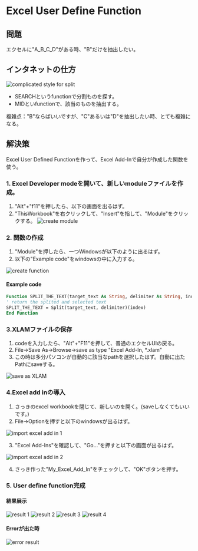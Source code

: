# Excel User Define Function

## 問題
エクセルに"A_B_C_D"がある時、"B"だけを抽出したい。

## インタネットの仕方
![complicated style for split](src/complicated_method_split.png)

- SEARCHというfunctionで分割ものを探す。
- MIDといfunctionで、該当のものを抽出する。

複雑点："B"ならばいいですが、"C"あるいは"D"を抽出したい時、とても複雑になる。

## 解決策
Excel User Defined Functionを作って、Excel Add-Inで自分が作成した関数を使う。

### 1. Excel Developer modeを開いて、新しいmoduleファイルを作成。
1. "Alt"+"f11"を押したら、以下の画面を出るはず。
2. "ThisWorkbook"を右クリックして、"Insert"を指して、"Module"をクリックする。
![create module](src/create_module.png)

### 2. 関数の作成
1. "Module"を押したら、一つWindowsが以下のように出るはず。
2. 以下の"Example code"をwindowsの中に入力する。

![create function](src/split_the_text.png)

#### Example code
```vb
Function SPLIT_THE_TEXT(target_text As String, delimiter As String, index As Integer) As String
' return the splited and selected text
SPLIT_THE_TEXT = Split(target_text, delimiter)(index)
End Function
```

### 3.XLAMファイルの保存
1. codeを入力したら、"Alt"+"F11"を押して、普通のエクセルUIの戻る。
2. File→Save As→Browse→save as type "Excel Add-In, *.xlam"
3. この時は多分パソコンが自動的に該当なpathを選択したはず。自動に出たPathにsaveする。

![save as XLAM](src/save_as_excel_add_in.png)

### 4.Excel add inの導入
1. さっきのexcel workbookを閉じて、新しいのを開く。(saveしなくてもいいです。)
2. File→Optionを押すと以下のwindowsが出るはず。

![import excel add in 1](src/import_excel_add_in.png)

3. "Excel Add-Ins"を確認して、"Go..."を押すと以下の画面が出るはず。

![import excel add in 2](src/import_excel_add_in_2.png)

4. さっき作った"My_Excel_Add_In"をチェックして、"OK"ボタンを押す。

### 5. User define function完成
#### 結果展示

![result 1](src/result_1.png)
![result 2](src/result_2.png)
![result 3](src/result_3.png)
![result 4](src/result_4.png)

#### Errorが出た時
![error result](src/error_result.png)
